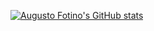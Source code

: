 [![Augusto Fotino's GitHub stats](https://github-readme-stats.vercel.app/api?username=AugustoFKL&title_color=FF0000&text_color=FFFFFF&&bg_color=000000)](https://github.com/AugustoFKL/github-readme-stats)
